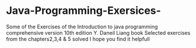 # Java-Programming-Exersices-
Some of the Exercises of the Introduction to java programming comprehensive version 10th edition Y. Daneil Liang book
Selected exercises from the chapters2,3,4 & 5 solved
I hope you find it helpfull 
